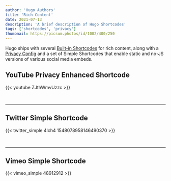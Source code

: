 ```yaml
---
author: 'Hugo Authors'
title: 'Rich Content'
date: 2021-07-13
description: 'A brief description of Hugo Shortcodes'
tags: ['shortcodes', 'privacy']
thumbnail: https://picsum.photos/id/1002/400/250
---
```


Hugo ships with several [Built-in Shortcodes](https://gohugo.io/content-management/shortcodes/#use-hugos-built-in-shortcodes) for rich content, along with a [Privacy Config](https://gohugo.io/about/hugo-and-gdpr/) and a set of Simple Shortcodes that enable static and no-JS versions of various social media embeds.

## <!--more-->

## YouTube Privacy Enhanced Shortcode

{{< youtube ZJthWmvUzzc >}}

<br>

---

## Twitter Simple Shortcode

{{< twitter_simple 4lch4 1548078958146490370 >}}

<br>

---

## Vimeo Simple Shortcode

{{< vimeo_simple 48912912 >}}
